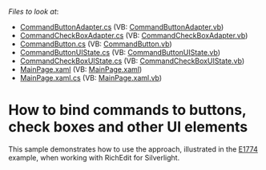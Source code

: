 <!-- default file list -->
*Files to look at*:

* [CommandButtonAdapter.cs](./CS/HowToBindCommands/CommandUIBindings/Adapters/CommandButtonAdapter.cs) (VB: [CommandButtonAdapter.vb](./VB/HowToBindCommands/CommandUIBindings/Adapters/CommandButtonAdapter.vb))
* [CommandCheckBoxAdapter.cs](./CS/HowToBindCommands/CommandUIBindings/Adapters/CommandCheckBoxAdapter.cs) (VB: [CommandCheckBoxAdapter.vb](./VB/HowToBindCommands/CommandUIBindings/Adapters/CommandCheckBoxAdapter.vb))
* [CommandButton.cs](./CS/HowToBindCommands/CommandUIBindings/Controls/CommandButton.cs) (VB: [CommandButton.vb](./VB/HowToBindCommands/CommandUIBindings/Controls/CommandButton.vb))
* [CommandButtonUIState.cs](./CS/HowToBindCommands/CommandUIBindings/UIState/CommandButtonUIState.cs) (VB: [CommandButtonUIState.vb](./VB/HowToBindCommands/CommandUIBindings/UIState/CommandButtonUIState.vb))
* [CommandCheckBoxUIState.cs](./CS/HowToBindCommands/CommandUIBindings/UIState/CommandCheckBoxUIState.cs) (VB: [CommandCheckBoxUIState.vb](./VB/HowToBindCommands/CommandUIBindings/UIState/CommandCheckBoxUIState.vb))
* [MainPage.xaml](./CS/HowToBindCommands/MainPage.xaml) (VB: [MainPage.xaml](./VB/HowToBindCommands/MainPage.xaml))
* [MainPage.xaml.cs](./CS/HowToBindCommands/MainPage.xaml.cs) (VB: [MainPage.xaml.vb](./VB/HowToBindCommands/MainPage.xaml.vb))
<!-- default file list end -->
# How to bind commands to buttons, check boxes and other UI elements


<p>This sample demonstrates how to use the approach, illustrated in the <a href="https://www.devexpress.com/Support/Center/p/E1774">E1774</a> example, when working with RichEdit for Silverlight.</p>

<br/>



